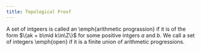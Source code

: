 ```yaml
---
title: Topological Proof
---
```


A set of intgeers is called an \emph{arithmetic prograssion} if it is of the form $\{ak + b\mid k\in\Z\}$ for some positive intgers $a$ and $b$. We call a set of integers \emph{open} if it is a finite union of arithmetic progressions.
